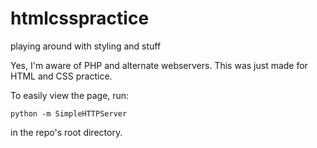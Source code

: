 # htmlcsspractice
playing around with styling and stuff

Yes, I'm aware of PHP and alternate webservers. This was just made for HTML and CSS practice.

To easily view the page, run:

```
python -m SimpleHTTPServer
```

in the repo's root directory.
